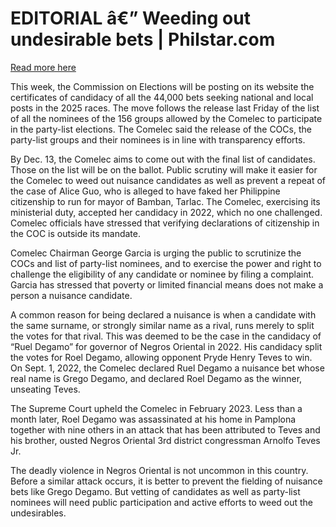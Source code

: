 # EDITORIAL â€” Weeding out undesirable bets | Philstar.com

[Read more here](https://www.philstar.com/opinion/2024/10/28/2395733/editorial-weeding-out-undesirable-bets)

This week, the Commission on Elections will be posting on its website the certificates of candidacy of all the 44,000 bets seeking national and local posts in the 2025 races. The move follows the release last Friday of the list of all the nominees of the 156 groups allowed by the Comelec to participate in the party-list elections. The Comelec said the release of the COCs, the party-list groups and their nominees is in line with transparency efforts.

By Dec. 13, the Comelec aims to come out with the final list of candidates. Those on the list will be on the ballot. Public scrutiny will make it easier for the Comelec to weed out nuisance candidates as well as prevent a repeat of the case of Alice Guo, who is alleged to have faked her Philippine citizenship to run for mayor of Bamban, Tarlac. The Comelec, exercising its ministerial duty, accepted her candidacy in 2022, which no one challenged. Comelec officials have stressed that verifying declarations of citizenship in the COC is outside its mandate.

Comelec Chairman George Garcia is urging the public to scrutinize the COCs and list of party-list nominees, and to exercise the power and right to challenge the eligibility of any candidate or nominee by filing a complaint. Garcia has stressed that poverty or limited financial means does not make a person a nuisance candidate.

A common reason for being declared a nuisance is when a candidate with the same surname, or strongly similar name as a rival, runs merely to split the votes for that rival. This was deemed to be the case in the candidacy of “Ruel Degamo” for governor of Negros Oriental in 2022. His candidacy split the votes for Roel Degamo, allowing opponent Pryde Henry Teves to win. On Sept. 1, 2022, the Comelec declared Ruel Degamo a nuisance bet whose real name is Grego Degamo, and declared Roel Degamo as the winner, unseating Teves.

The Supreme Court upheld the Comelec in February 2023. Less than a month later, Roel Degamo was assassinated at his home in Pamplona together with nine others in an attack that has been attributed to Teves and his brother, ousted Negros Oriental 3rd district congressman Arnolfo Teves Jr.

The deadly violence in Negros Oriental is not uncommon in this country. Before a similar attack occurs, it is better to prevent the fielding of nuisance bets like Grego Degamo. But vetting of candidates as well as party-list nominees will need public participation and active efforts to weed out the undesirables.